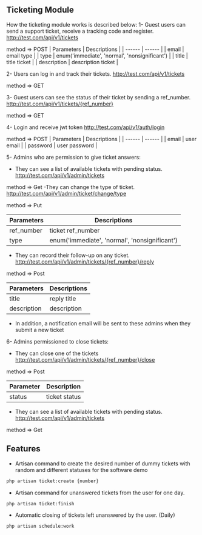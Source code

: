 ## Ticketing Module

How the ticketing module works is described below:
1- Guest users can send a support ticket, receive a tracking code and register.
http://test.com/api/v1/tickets

method => POST
| Parameters | Descriptions |
| ------ | ------ |
| email | email type | 
| type | enum('immediate', 'normal', 'nonsignificant') |
| title | title ticket |
| description | description ticket |

2- Users can log in and track their tickets.
http://test.com/api/v1/tickets

method => GET

3- Guest users can see the status of their ticket by sending a ref_number.
http://test.com/api/v1/tickets/{ref_number}

method => GET

4- Login and receive jwt token
http://test.com/api/v1/auth/login

method => POST
| Parameters | Descriptions |
| ------ | ------ |
| email | user email | 
| password | user password |

5- Admins who are permission to give ticket answers:
- They can see a list of available tickets with pending status.
http://test.com/api/v1/admin/tickets

method => Get
-They can change the type of ticket.
http://test.com/api/v1/admin/ticket/change/type

method => Put

| Parameters | Descriptions |
| ------ | ------ |
| ref_number | ticket ref_number | 
| type | enum('immediate', 'normal', 'nonsignificant') |
- They can record their follow-up on any ticket.
http://test.com/api/v1/admin/tickets/{ref_number}/reply

method => Post

| Parameters | Descriptions |
| ------ | ------ |
| title | reply title | 
| description | description |
- In addition, a notification email will be sent to these admins when they submit a new ticket

6- Admins permissioned to close tickets:
- They can close one of the tickets
http://test.com/api/v1/admin/tickets/{ref_number}/close

method => Post

| Parameter | Description |
| ------ | ------ |
| status | ticket status | 

- They can see a list of available tickets with pending status.
http://test.com/api/v1/admin/tickets

method => Get

## Features
- Artisan command to create the desired number of dummy tickets with random and different statuses for the software demo
```sh
php artisan ticket:create {number}
```
- Artisan command for unanswered tickets from the user for one day.
```sh
php artisan ticket:finish
```
- Automatic closing of tickets left unanswered by the user. (Daily)
```sh
php artisan schedule:work
```